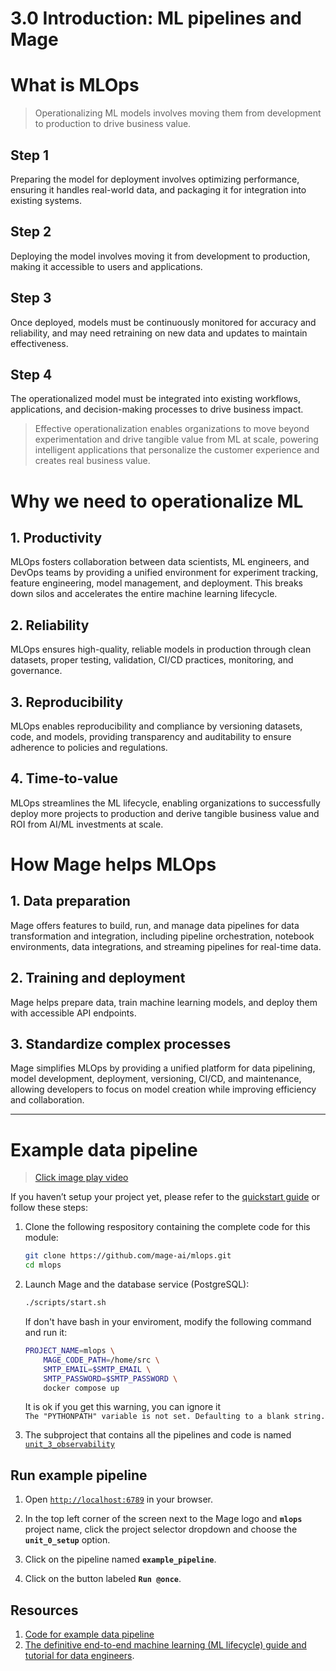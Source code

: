 # 3.0 Introduction: ML pipelines and Mage

# What is MLOps

> Operationalizing ML models involves moving them from development to production to drive business value.

## Step 1

Preparing the model for deployment involves optimizing performance, ensuring it handles real-world data, and packaging it for integration into existing systems.


## Step 2

Deploying the model involves moving it from development to production, making it accessible to users and applications.


## Step 3

Once deployed, models must be continuously monitored for accuracy and reliability, and may need retraining on new data and updates to maintain effectiveness.


## Step 4

The operationalized model must be integrated into existing workflows, applications, and decision-making processes to drive business impact.



> Effective operationalization enables organizations to move beyond experimentation and drive tangible value from ML at scale, powering intelligent applications that personalize the customer experience and creates real business value.


# Why we need to operationalize ML

## 1. Productivity

MLOps fosters collaboration between data scientists, ML engineers, and DevOps teams by providing a unified environment for experiment tracking, feature engineering, model management, and deployment. This breaks down silos and accelerates the entire machine learning lifecycle.


## 2. Reliability

MLOps ensures high-quality, reliable models in production through clean datasets, proper testing, validation, CI/CD practices, monitoring, and governance.


## 3. Reproducibility

MLOps enables reproducibility and compliance by versioning datasets, code, and models, providing transparency and auditability to ensure adherence to policies and regulations.


## 4. Time-to-value

MLOps streamlines the ML lifecycle, enabling organizations to successfully deploy more projects to production and derive tangible business value and ROI from AI/ML investments at scale.



# How Mage helps MLOps

## 1. Data preparation

Mage offers features to build, run, and manage data pipelines for data transformation and integration, including pipeline orchestration, notebook environments, data integrations, and streaming pipelines for real-time data.


## 2. Training and deployment

Mage helps prepare data, train machine learning models, and deploy them with accessible API endpoints.


## 3. Standardize complex processes

Mage simplifies MLOps by providing a unified platform for data pipelining, model development, deployment, versioning, CI/CD, and maintenance, allowing developers to focus on model creation while improving efficiency and collaboration.


---

# Example data pipeline


> [Click image play video](https://youtu.be/7hKrQmoARD8)

If you haven’t setup your project yet, please refer to the [quickstart guide](../README.md#Quickstart) or follow these steps:

1. Clone the following respository containing the complete code for this module:

    ```bash
    git clone https://github.com/mage-ai/mlops.git
    cd mlops
    ```

1. Launch Mage and the database service (PostgreSQL):

    ```bash
    ./scripts/start.sh
    ```

    If don't have bash in your enviroment, modify the following command and run it:

    ```bash
    PROJECT_NAME=mlops \
        MAGE_CODE_PATH=/home/src \
        SMTP_EMAIL=$SMTP_EMAIL \
        SMTP_PASSWORD=$SMTP_PASSWORD \
        docker compose up
    ```
    It is ok if you get this warning, you can ignore it  
     `The "PYTHONPATH" variable is not set. Defaulting to a blank string.`

1. The subproject that contains all the pipelines and code is named
   [`unit_3_observability`](https://github.com/mage-ai/mlops/tree/master/mlops/unit_3_observability)

## Run example pipeline

1. Open [`http://localhost:6789`](http://localhost:6789) in your browser.

1. In the top left corner of the screen next to the Mage logo and **`mlops`** project name,
   click the project selector dropdown and choose the **`unit_0_setup`** option.

1. Click on the pipeline named **`example_pipeline`**.
1. Click on the button labeled **`Run @once`**.

## Resources

1. [Code for example data pipeline](https://github.com/mage-ai/mlops/tree/master/mlops/unit_0_setup)
1. [The definitive end-to-end machine learning (ML lifecycle) guide and tutorial for data engineers](https://mageai.notion.site/The-definitive-end-to-end-machine-learning-ML-lifecycle-guide-and-tutorial-for-data-engineers-ea24db5e562044c29d7227a67e70fd56?pvs=4).
